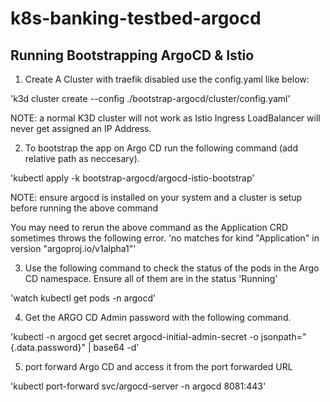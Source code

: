 # k8s-banking-testbed-argocd

## Running Bootstrapping ArgoCD & Istio

1. Create A Cluster with traefik disabled use the config.yaml like below:

'k3d cluster create --config ./bootstrap-argocd/cluster/config.yaml' 

NOTE: a normal K3D cluster will not work as Istio Ingress LoadBalancer will never get assigned an IP Address. 

2. To bootstrap the app on Argo CD run the following command (add relative path as neccesary). 

'kubectl apply -k bootstrap-argocd/argocd-istio-bootstrap'

NOTE: ensure argocd is installed on your system and a cluster is setup before running the above command

You may need to rerun the above command as the Application CRD sometimes throws the following error.
'no matches for kind "Application" in version "argoproj.io/v1alpha1"'


3. Use the following command to check the status of the pods in the Argo CD namespace. Ensure all of them are in the status 'Running'

'watch kubectl get pods -n argocd'

4. Get the ARGO CD Admin password with the following command.

'kubectl -n argocd get secret argocd-initial-admin-secret -o jsonpath="{.data.password}" | base64 -d'


5. port forward Argo CD and access it from the port forwarded URL 

'kubectl port-forward svc/argocd-server -n argocd 8081:443'